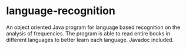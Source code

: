 # language-recognition
An object oriented Java program for language based recognition on the analysis of frequencies. The program is able to read entire books in different languages to better learn each language. Javadoc included.
